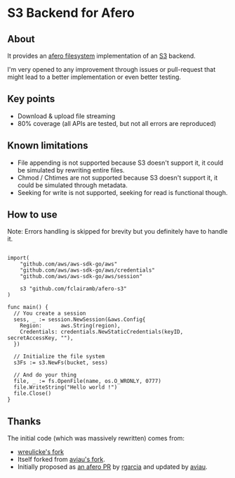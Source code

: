 # S3 Backend for Afero
## About
It provides an [afero filesystem](https://github.com/spf13/afero/) implementation of an [S3](https://aws.amazon.com/s3/) backend.

I'm very opened to any improvement through issues or pull-request that might lead to a better implementation or even
better testing.

## Key points
- Download & upload file streaming
- 80% coverage (all APIs are tested, but not all errors are reproduced)

## Known limitations
- File appending is not supported because S3 doesn't support it, it could be simulated by rewriting entire files.
- Chmod / Chtimes are not supported because S3 doesn't support it, it could be simulated through metadata.
- Seeking for write is not supported, seeking for read is functional though.


## How to use
Note: Errors handling is skipped for brevity but you definitely have to handle it.
```golang

import(
	"github.com/aws/aws-sdk-go/aws"
	"github.com/aws/aws-sdk-go/aws/credentials"
	"github.com/aws/aws-sdk-go/aws/session"
  
	s3 "github.com/fclairamb/afero-s3"
)

func main() {
  // You create a session
  sess, _ := session.NewSession(&aws.Config{
    Region:      aws.String(region),
    Credentials: credentials.NewStaticCredentials(keyID, secretAccessKey, ""),
  })

  // Initialize the file system
  s3Fs := s3.NewFs(bucket, sess)

  // And do your thing
  file, _ := fs.OpenFile(name, os.O_WRONLY, 0777)
  file.WriteString("Hello world !")
  file.Close()
}
```

## Thanks

The initial code (which was massively rewritten) comes from:
- [wreulicke's fork](https://github.com/wreulicke/afero-s3)
- Itself forked from [aviau's fork](https://github.com/aviau/).
- Initially proposed as [an afero PR](https://github.com/spf13/afero/pull/90) by [rgarcia](https://github.com/rgarcia) and updated by [aviau](https://github.com/aviau).

